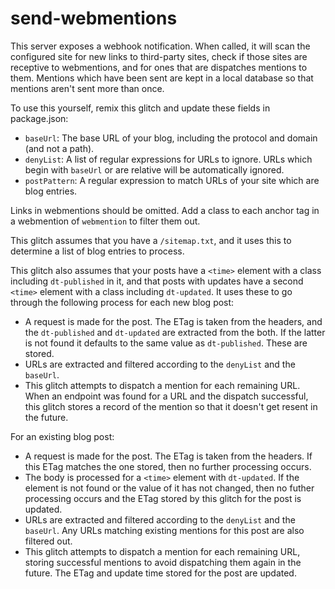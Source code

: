 # send-webmentions

This server exposes a webhook notification. When called, it will scan the configured site for new links to third-party sites, check if those sites are receptive to webmentions, and for ones that are dispatches mentions to them. Mentions which have been sent are kept in a local database so that mentions aren't sent more than once.

To use this yourself, remix this glitch and update these fields in package.json:

 - `baseUrl`: The base URL of your blog, including the protocol and domain (and not a path).
 - `denyList`: A list of regular expressions for URLs to ignore. URLs which begin with `baseUrl` or are relative will be automatically ignored.
 - `postPattern`: A regular expression to match URLs of your site which are blog entries.

Links in webmentions should be omitted. Add a class to each anchor tag in a webmention of `webmention` to filter them out.

This glitch assumes that you have a `/sitemap.txt`, and it uses this to determine a list of blog entries to process.

This glitch also assumes that your posts have a `<time>` element with a class including `dt-published` in it, and that posts with updates have a second `<time>` element with a class including `dt-updated`. It uses these to go through the following process for each new blog post:

 - A request is made for the post. The ETag is taken from the headers, and the `dt-published` and `dt-updated` are extracted from the both. If the latter is not found it defaults to the same value as `dt-published`. These are stored.
 - URLs are extracted and filtered according to the `denyList` and the `baseUrl`.
 - This glitch attempts to dispatch a mention for each remaining URL. When an endpoint was found for a URL and the dispatch successful, this glitch stores a record of the mention so that it doesn't get resent in the future.

For an existing blog post:

 - A request is made for the post. The ETag is taken from the headers. If this ETag matches the one stored, then no further processing occurs.
 - The body is processed for a `<time>` element with `dt-updated`. If the element is not found or the value of it has not changed, then no futher processing occurs and the ETag stored by this glitch for the post is updated.
 - URLs are extracted and filtered according to the `denyList` and the `baseUrl`. Any URLs matching existing mentions for this post are also filtered out.
 - This glitch attempts to dispatch a mention for each remaining URL, storing successful mentions to avoid dispatching them again in the future. The ETag and update time stored for the post are updated.